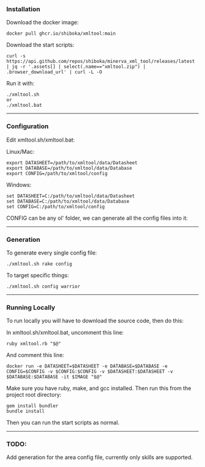 
### Installation

Download the docker image:

```
docker pull ghcr.io/shiboka/xmltool:main
```

Download the start scripts:

```
curl -s https://api.github.com/repos/shiboka/minerva_xml_tool/releases/latest | jq -r '.assets[] | select(.name=="xmltool.zip") | .browser_download_url' | curl -L -O
```

Run it with:

```
./xmltool.sh
or
./xmltool.bat
```

---

### Configuration

Edit xmltool.sh/xmltool.bat:

Linux/Mac:
```
export DATASHEET=/path/to/xmltool/data/Datasheet
export DATABASE=/path/to/xmltool/data/Database
export CONFIG=/path/to/xmltool/config
```

Windows:
```
set DATASHEET=C:/path/to/xmltool/data/Datasheet
set DATABASE=C:/path/to/xmltool/data/Database
set CONFIG=C:/path/to/xmltool/config
```

CONFIG can be any ol' folder, we can generate all the config files into it:

---

### Generation

To generate every single config file:

```
./xmltool.sh rake config
```

To target specific things:

```
./xmltool.sh config warrior
```

---

### Running Locally

To run locally you will have to download the source code, then do this:

In xmltool.sh/xmltool.bat, uncomment this line:
```
ruby xmltool.rb "$@"
```

And comment this line:
```
docker run -e DATASHEET=$DATASHEET -e DATABASE=$DATABASE -e CONFIG=$CONFIG -v $CONFIG:$CONFIG -v $DATASHEET:$DATASHEET -v $DATABASE:$DATABASE -it $IMAGE "$@"
```

Make sure you have ruby, make, and gcc installed. Then run this from the project root directory:

```
gem install bundler
bundle install
```

Then you can run the start scripts as normal.

---

### TODO:

Add generation for the area config file, currently only skills are supported.